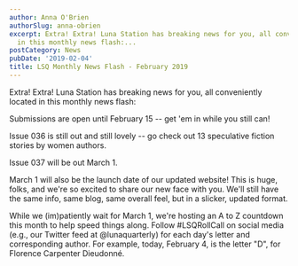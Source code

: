 ```yaml
---
author: Anna O'Brien
authorSlug: anna-obrien
excerpt: Extra! Extra! Luna Station has breaking news for you, all conveniently located
  in this monthly news flash:...
postCategory: News
pubDate: '2019-02-04'
title: LSQ Monthly News Flash - February 2019
---
```

Extra! Extra! Luna Station has breaking news for you, all conveniently located in this monthly news flash:

Submissions are open until February 15 -- get 'em in while you still can!

Issue 036 is still out and still lovely -- go check out 13 speculative fiction stories by women authors.

Issue 037 will be out March 1.

March 1 will also be the launch date of our updated website! This is huge, folks, and we're so excited to share our new face with you. We'll still have the same info, same blog, same overall feel, but in a slicker, updated format.

While we (im)patiently wait for March 1, we're hosting an A to Z countdown this month to help speed things along. Follow #LSQRollCall on social media (e.g., our Twitter feed at @lunaquarterly) for each day's letter and corresponding author. For example, today, February 4, is the letter "D", for Florence Carpenter Dieudonné.